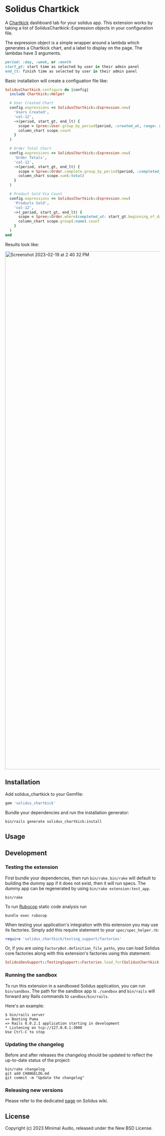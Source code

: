 # Solidus Chartkick

A [Chartkick](https://chartkick.com) dashboard tab for your solidus app. This extension works by taking a list of SolidusChartkick::Expression objects in your configuration file. 

The expression object is a simple wrapper around a lambda which generates a Chartkick chart, and a label to display on the page. The lambdas have 3 arguments. 

```ruby
period: :day, :week, or :month
start_gt: start time as selected by user in their admin panel
end_lt: finish time as selected by user in their admin panel
```

Basic installation will create a configuation file like: 

```ruby
SolidusChartkick.configure do |config|
  include Chartkick::Helper

  # User Created Chart
  config.expressions << SolidusChartkick::Expression.new(
    'Users Created',
    'col-12',
    ->(period, start_gt, end_lt) {
      scope = Spree::User.group_by_period(period, :created_at, range: start_gt..end_lt)
      column_chart scope.count
    }
  )

  # Order Total Chart
  config.expressions << SolidusChartkick::Expression.new(
    'Order Totals',
    'col-12',
    ->(period, start_gt, end_lt) {
      scope = Spree::Order.complete.group_by_period(period, :completed_at, range: start_gt..end_lt)
      column_chart scope.sum(:total)
    }
  )

  # Product Sold Via Count
  config.expressions << SolidusChartkick::Expression.new(
    'Products Sold',
    'col-12',
    ->(_period, start_gt, end_lt) {
      scope = Spree::Order.where(completed_at: start_gt.beginning_of_day..end_lt.end_of_day).joins(:products)
      column_chart scope.group(:name).count
    }
  )
end
```

Results look like: 

<img width="1686" alt="Screenshot 2023-02-19 at 2 40 32 PM" src="https://user-images.githubusercontent.com/11396462/219979604-5f6c6518-58f3-44c4-84f2-84f4d255fc41.png">

## Installation

Add solidus_chartkick to your Gemfile:

```ruby
gem 'solidus_chartkick'
```

Bundle your dependencies and run the installation generator:

```shell
bin/rails generate solidus_chartkick:install
```

## Usage

<!-- Explain how to use your extension once it's been installed. -->

## Development

### Testing the extension

First bundle your dependencies, then run `bin/rake`. `bin/rake` will default to building the dummy
app if it does not exist, then it will run specs. The dummy app can be regenerated by using
`bin/rake extension:test_app`.

```shell
bin/rake
```

To run [Rubocop](https://github.com/bbatsov/rubocop) static code analysis run

```shell
bundle exec rubocop
```

When testing your application's integration with this extension you may use its factories.
Simply add this require statement to your `spec/spec_helper.rb`:

```ruby
require 'solidus_chartkick/testing_support/factories'
```

Or, if you are using `FactoryBot.definition_file_paths`, you can load Solidus core
factories along with this extension's factories using this statement:

```ruby
SolidusDevSupport::TestingSupport::Factories.load_for(SolidusChartkick::Engine)
```

### Running the sandbox

To run this extension in a sandboxed Solidus application, you can run `bin/sandbox`. The path for
the sandbox app is `./sandbox` and `bin/rails` will forward any Rails commands to
`sandbox/bin/rails`.

Here's an example:

```
$ bin/rails server
=> Booting Puma
=> Rails 6.0.2.1 application starting in development
* Listening on tcp://127.0.0.1:3000
Use Ctrl-C to stop
```

### Updating the changelog

Before and after releases the changelog should be updated to reflect the up-to-date status of
the project:

```shell
bin/rake changelog
git add CHANGELOG.md
git commit -m "Update the changelog"
```

### Releasing new versions

Please refer to the dedicated [page](https://github.com/solidusio/solidus/wiki/How-to-release-extensions) on Solidus wiki.

## License

Copyright (c) 2023 Minimal Audio, released under the New BSD License.
